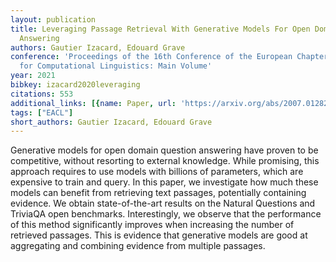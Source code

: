 ```yaml
---
layout: publication
title: Leveraging Passage Retrieval With Generative Models For Open Domain Question
  Answering
authors: Gautier Izacard, Edouard Grave
conference: 'Proceedings of the 16th Conference of the European Chapter of the Association
  for Computational Linguistics: Main Volume'
year: 2021
bibkey: izacard2020leveraging
citations: 553
additional_links: [{name: Paper, url: 'https://arxiv.org/abs/2007.01282'}]
tags: ["EACL"]
short_authors: Gautier Izacard, Edouard Grave
---
```

Generative models for open domain question answering have proven to be
competitive, without resorting to external knowledge. While promising, this
approach requires to use models with billions of parameters, which are
expensive to train and query. In this paper, we investigate how much these
models can benefit from retrieving text passages, potentially containing
evidence. We obtain state-of-the-art results on the Natural Questions and
TriviaQA open benchmarks. Interestingly, we observe that the performance of
this method significantly improves when increasing the number of retrieved
passages. This is evidence that generative models are good at aggregating and
combining evidence from multiple passages.